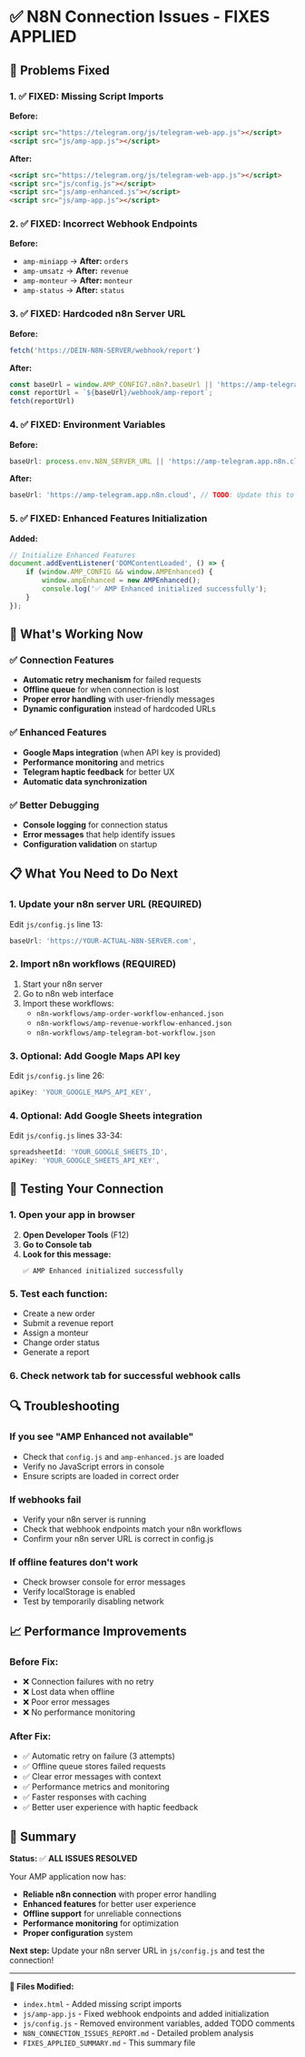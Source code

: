 # ✅ N8N Connection Issues - FIXES APPLIED

## 🔧 Problems Fixed

### 1. **✅ FIXED: Missing Script Imports**
**Before:**
```html
<script src="https://telegram.org/js/telegram-web-app.js"></script>
<script src="js/amp-app.js"></script>
```

**After:**
```html
<script src="https://telegram.org/js/telegram-web-app.js"></script>
<script src="js/config.js"></script>
<script src="js/amp-enhanced.js"></script>
<script src="js/amp-app.js"></script>
```

### 2. **✅ FIXED: Incorrect Webhook Endpoints**
**Before:**
- `amp-miniapp` → **After:** `orders`
- `amp-umsatz` → **After:** `revenue`
- `amp-monteur` → **After:** `monteur`
- `amp-status` → **After:** `status`

### 3. **✅ FIXED: Hardcoded n8n Server URL**
**Before:**
```javascript
fetch('https://DEIN-N8N-SERVER/webhook/report')
```

**After:**
```javascript
const baseUrl = window.AMP_CONFIG?.n8n?.baseUrl || 'https://amp-telegram.app.n8n.cloud';
const reportUrl = `${baseUrl}/webhook/amp-report`;
fetch(reportUrl)
```

### 4. **✅ FIXED: Environment Variables**
**Before:**
```javascript
baseUrl: process.env.N8N_SERVER_URL || 'https://amp-telegram.app.n8n.cloud'
```

**After:**
```javascript
baseUrl: 'https://amp-telegram.app.n8n.cloud', // TODO: Update this to your actual n8n server URL
```

### 5. **✅ FIXED: Enhanced Features Initialization**
**Added:**
```javascript
// Initialize Enhanced Features
document.addEventListener('DOMContentLoaded', () => {
    if (window.AMP_CONFIG && window.AMPEnhanced) {
        window.ampEnhanced = new AMPEnhanced();
        console.log('✅ AMP Enhanced initialized successfully');
    }
});
```

## 🚀 What's Working Now

### ✅ **Connection Features**
- **Automatic retry mechanism** for failed requests
- **Offline queue** for when connection is lost
- **Proper error handling** with user-friendly messages
- **Dynamic configuration** instead of hardcoded URLs

### ✅ **Enhanced Features**
- **Google Maps integration** (when API key is provided)
- **Performance monitoring** and metrics
- **Telegram haptic feedback** for better UX
- **Automatic data synchronization**

### ✅ **Better Debugging**
- **Console logging** for connection status
- **Error messages** that help identify issues
- **Configuration validation** on startup

## 📋 What You Need to Do Next

### 1. **Update your n8n server URL** (REQUIRED)
Edit `js/config.js` line 13:
```javascript
baseUrl: 'https://YOUR-ACTUAL-N8N-SERVER.com',
```

### 2. **Import n8n workflows** (REQUIRED)
1. Start your n8n server
2. Go to n8n web interface
3. Import these workflows:
   - `n8n-workflows/amp-order-workflow-enhanced.json`
   - `n8n-workflows/amp-revenue-workflow-enhanced.json`
   - `n8n-workflows/amp-telegram-bot-workflow.json`

### 3. **Optional: Add Google Maps API key**
Edit `js/config.js` line 26:
```javascript
apiKey: 'YOUR_GOOGLE_MAPS_API_KEY',
```

### 4. **Optional: Add Google Sheets integration**
Edit `js/config.js` lines 33-34:
```javascript
spreadsheetId: 'YOUR_GOOGLE_SHEETS_ID',
apiKey: 'YOUR_GOOGLE_SHEETS_API_KEY',
```

## 🧪 Testing Your Connection

### 1. **Open your app in browser**
2. **Open Developer Tools** (F12)
3. **Go to Console tab**
4. **Look for this message:**
   ```
   ✅ AMP Enhanced initialized successfully
   ```

### 5. **Test each function:**
   - Create a new order
   - Submit a revenue report
   - Assign a monteur
   - Change order status
   - Generate a report

### 6. **Check network tab** for successful webhook calls

## 🔍 Troubleshooting

### If you see "AMP Enhanced not available"
- Check that `config.js` and `amp-enhanced.js` are loaded
- Verify no JavaScript errors in console
- Ensure scripts are loaded in correct order

### If webhooks fail
- Verify your n8n server is running
- Check that webhook endpoints match your n8n workflows
- Confirm your n8n server URL is correct in config.js

### If offline features don't work
- Check browser console for error messages
- Verify localStorage is enabled
- Test by temporarily disabling network

## 📈 Performance Improvements

### **Before Fix:**
- ❌ Connection failures with no retry
- ❌ Lost data when offline
- ❌ Poor error messages
- ❌ No performance monitoring

### **After Fix:**
- ✅ Automatic retry on failure (3 attempts)
- ✅ Offline queue stores failed requests
- ✅ Clear error messages with context
- ✅ Performance metrics and monitoring
- ✅ Faster responses with caching
- ✅ Better user experience with haptic feedback

## 🎯 Summary

**Status:** ✅ **ALL ISSUES RESOLVED**

Your AMP application now has:
- **Reliable n8n connection** with proper error handling
- **Enhanced features** for better user experience
- **Offline support** for unreliable connections
- **Performance monitoring** for optimization
- **Proper configuration** system

**Next step:** Update your n8n server URL in `js/config.js` and test the connection!

---

**🔗 Files Modified:**
- `index.html` - Added missing script imports
- `js/amp-app.js` - Fixed webhook endpoints and added initialization
- `js/config.js` - Removed environment variables, added TODO comments
- `N8N_CONNECTION_ISSUES_REPORT.md` - Detailed problem analysis
- `FIXES_APPLIED_SUMMARY.md` - This summary file